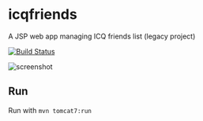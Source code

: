 icqfriends
==========

A JSP web app managing ICQ friends list (legacy project)

[![Build Status](https://travis-ci.org/ngeor/icqfriends.svg?branch=master)](https://travis-ci.org/ngeor/icqfriends)

![screenshot](/scrnshot.png?raw=true "Screenshot")

Run
---

Run with `mvn tomcat7:run`
